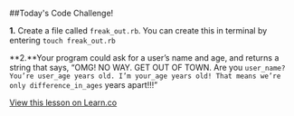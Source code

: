 ##Today's Code Challenge!

**1.** Create a file called `freak_out.rb`. You can create this in terminal by entering `touch freak_out.rb`

**2.**Your program could ask for a user’s name and age, and returns a string that says, “OMG! NO WAY. GET OUT OF TOWN. Are you `user_name? You’re user_age years old. I’m your_age years old! That means we’re only difference_in_ages` years apart!!!”

<a href='https://learn.co/lessons/hs-intro-ruby-code-challenge-1' data-visibility='hidden'>View this lesson on Learn.co</a>
